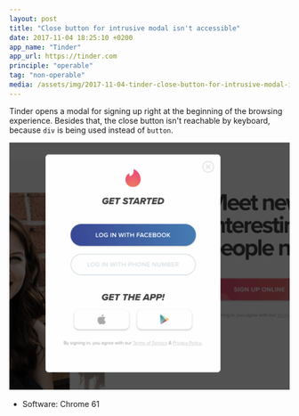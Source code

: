```yaml
---
layout: post
title: "Close button for intrusive modal isn't accessible"
date: 2017-11-04 18:25:10 +0200
app_name: "Tinder"
app_url: https://tinder.com
principle: "operable"
tag: "non-operable"
media: /assets/img/2017-11-04-tinder-close-button-for-intrusive-modal-isnt-accessible.png
---
```


Tinder opens a modal for signing up right at the beginning of the browsing experience. Besides that, the close button isn't reachable by keyboard, because `div` is being used instead of `button`.

![Tinder's sign up modal](/assets/img/2017-11-04-tinder-close-button-for-intrusive-modal-isnt-accessible.png)

* Software: Chrome 61
